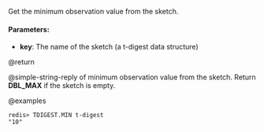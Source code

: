 Get the minimum observation value from the sketch.

#### Parameters:

* **key**: The name of the sketch (a t-digest data structure)

@return

@simple-string-reply of minimum observation value from the sketch.
Return __DBL_MAX__ if the sketch is empty.

@examples

```
redis> TDIGEST.MIN t-digest
"10"
```
